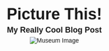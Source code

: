 <!DOCTYPE html>
<html lang="en">
 
<head>
  <meta charset="UTF-8">
  <meta name="viewport" content="width=device-width, initial-scale=1.0">
  <meta http-equiv="X-UA-Compatible" content="ie=edge">
  <title>Picture This!</title>
  <style>
    body {
      margin: 0;
      font-family: Arial, sans-serif;
    }
 
    .header {
      text-align: center;
      background-color: #da8b8b;
      padding: 20px;
    }
 
    .title h1 {
      margin: 0;
      font-size: 36px;
    }
 
    .title h4 {
      margin: 5px 0;
      font-size: 18px;
    }
 
    img {
      max-width: 100%;
      height: auto;
    }
 
    @media (max-width: 959px) {
      img {
        width: 100%;
      }
    }
 
    @media (min-width: 960px) {
      img {
        max-width: 50%;
        height: auto;
      }
    }
  </style>
</head>
 
<body>
  <header class="header">
    <div class="title">
      <h1>Picture This!</h1>
      <h4>My Really Cool Blog Post</h4>
    </div>
    <picture>
      <source media="(max-width: 959px)" srcset="./images/museum.jpg">
      <source media="(min-width: 960px)" srcset="./images/museum.jpg">
      <img src="images/museum-landscape.jpg" alt="Museum Image">
    </picture>
  </header>
</body>
 
</html>
